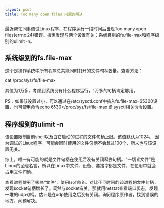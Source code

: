 ```yaml
---
layout: post
title: Too many open files 问题的解决
---
```

最近帮忙同事调试Linux程序，在程序运行一段时间后出现Too many open files(errno:24)错误。搜索发现与两个设置有关：系统级别的fs.file-max和程序级别的ulimit -n。

## 系统级别的fs.file-max

这个是操作系统中所有程序总共能同时打开的文件句柄数量。查看方法：

cat /proc/sys/fs/file-max

其值为1万多，考虑到系统没有什么程序运行，1万多的句柄肯定够用。

PS：如果该设置过小，可以通过在/etc/sysctl.conf中插入fs.file-max=65300设置，也可使用命令echo 6530>/proc/sys/fs/file-max 或 sysctl相关命令设置。

## 程序级别的ulimit -n

该设置限制当前shell以及由它启动的进程的文件句柄上限。该值默认为1024。
因为调试的Linux程序，可能会同时使用的文件句柄不会超过100个，所以也与该设置无关。


综上，唯一有可能的就是文件句柄在使用后没有关闭释放句柄。“一切皆文件”是Linux的至理名言，所以在Linux中文件、设备、套接字都是文件，在使用中就会占用文件句柄。

查看进程使用了哪些“文件”，使用lsof命令。对比不同时间的该进程的文件句柄，发现socket句柄增长了。既然与socket有关，那就用netstat查看端口状态，发现一堆的udp句柄。估计是在udp使用之后没有关闭。询问程序原作者，找到错误的地方，问题解决。
